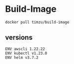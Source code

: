 # Build-Image

```bash
docker pull timzu/build-image
```

## versions

```
ENV awscli 1.22.22
ENV kubectl v1.23.0
ENV helm v3.7.2
```
